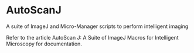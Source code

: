 # AutoScanJ
A suite of ImageJ and Micro-Manager scripts to perform intelligent imaging

Refer to the article AutoScan J: A Suite of ImageJ Macros for Intelligent Microscopy
for documentation.
